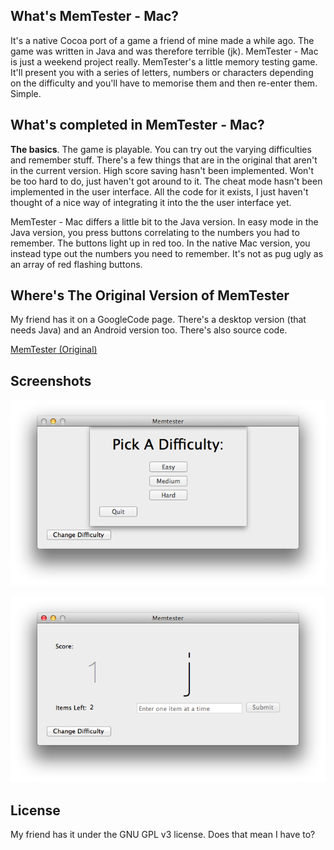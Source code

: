 ## What's MemTester - Mac?

It's a native Cocoa port of a game a friend of mine made a while ago. The game was written in Java and was therefore terrible (jk). MemTester - Mac is just a weekend project really. MemTester's a little memory testing game. It'll present you with a series of letters, numbers or characters depending on the difficulty and you'll have to memorise them and then re-enter them. Simple.

## What's completed in MemTester - Mac?

**The basics**. The game is playable. You can try out the varying difficulties and remember stuff. There's a few things that are in the original that aren't in the current version. High score saving hasn't been implemented. Won't be too hard to do, just haven't got around to it. The cheat mode hasn't been implemented in the user interface. All the code for it exists, I just haven't thought of a nice way of integrating it into the the user interface yet. 

MemTester - Mac differs a little bit to the Java version. In easy mode in the Java version, you press buttons correlating to the numbers you had to remember. The buttons light up in red too. In the native Mac version, you instead type out the numbers you need to remember. It's not as pug ugly as an array of red flashing buttons. 

## Where's The Original Version of MemTester

My friend has it on a GoogleCode page. There's a desktop version (that needs Java) and an Android version too. There's also source code.

[MemTester (Original)](https://code.google.com/p/mem-tester/)

## Screenshots

![](Screenshots/difficultySelection.png)

![](Screenshots/ingamePicture.png)

## License

My friend has it under the GNU GPL v3 license. Does that mean I have to? 